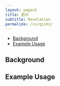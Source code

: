 ```yaml
---
layout: pagev2
title: 启示
subtitle: Revelation
permalink: /cn/qishi/
---
```

- [Background](#background)
- [Example Usage](#example-usage)

## Background

## Example Usage
